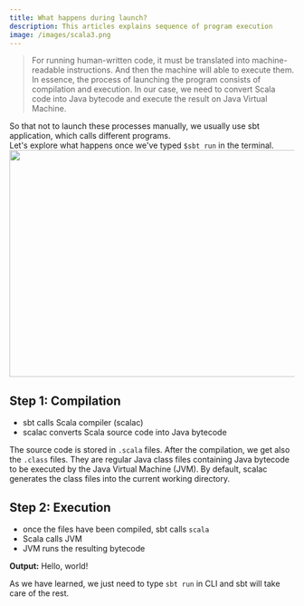 ```yaml
---
title: What happens during launch?
description: This articles explains sequence of program execution
image: /images/scala3.png
---
```


> For running human-written code, it must be translated into machine-readable instructions. And then the machine will able to execute them. 
In essence, the process of launching the program consists of compilation and execution. In our case, we need to convert Scala code into Java bytecode and execute the result on Java Virtual Machine. 

So that not to launch these processes manually, we usually use sbt application, which calls different programs. <br>Let's explore what happens once we've typed `$sbt run` in the terminal.</br>
<img src="/post_assets/2022-05-16-what-happens-during-launching/running-scheme-3.png" width="700" height="400">

## Step 1: Compilation

- sbt calls Scala compiler (scalac)
- scalac converts Scala source code into Java bytecode 

The source code is stored in `.scala` files. After the compilation, we get also the `.class` files. They are regular Java class files containing Java bytecode to be executed by the Java Virtual Machine (JVM). By default, scalac generates the class files into the current working directory. 

## Step 2: Execution

- once the files have been compiled, sbt calls `scala` 
- Scala calls JVM
- JVM runs the resulting bytecode

**Output:**
Hello, world!

As we have learned, we just need to type `sbt run`  in CLI and sbt will take care of the rest.






























